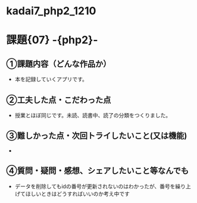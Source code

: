 # kadai7_php2_1210
# 課題{07} -{php2}- 

## ①課題内容（どんな作品か）
- 本を記録していくアプリです。

## ②工夫した点・こだわった点
- 授業とほぼ同じです。未読、読書中、読了の分類をつくりました。

## ③難しかった点・次回トライしたいこと(又は機能)
- 

## ④質問・疑問・感想、シェアしたいこと等なんでも
- データを削除してもidの番号が更新されないのはわかったが、番号を繰り上げてほしいときはどうすればいいのか考え中です
